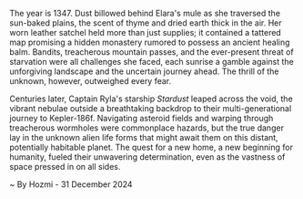 
The year is 1347.  Dust billowed behind Elara's mule as she traversed the sun-baked plains, the scent of thyme and dried earth thick in the air.  Her worn leather satchel held more than just supplies; it contained a tattered map promising a hidden monastery rumored to possess an ancient healing balm.  Bandits, treacherous mountain passes, and the ever-present threat of starvation were all challenges she faced, each sunrise a gamble against the unforgiving landscape and the uncertain journey ahead.  The thrill of the unknown, however, outweighed every fear.

Centuries later, Captain Ryla's starship *Stardust* leaped across the void, the vibrant nebulae outside a breathtaking backdrop to their multi-generational journey to Kepler-186f.  Navigating asteroid fields and warping through treacherous wormholes were commonplace hazards, but the true danger lay in the unknown alien life forms that might await them on this distant, potentially habitable planet.  The quest for a new home, a new beginning for humanity, fueled their unwavering determination, even as the vastness of space pressed in on all sides.

~ By Hozmi - 31 December 2024
